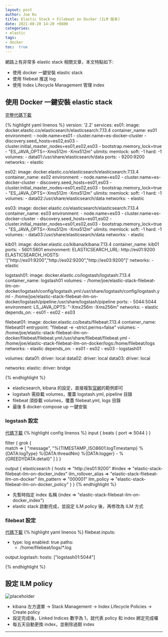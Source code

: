 ```yaml
---
layout: post
author: Joe Ko
title: Elastic Stack + Filebeat on Docker (ILM 版本)
date: 2021-08-20 14:20 +0800
categories:
- elastic
tags:
- docker
toc:  true
---
```


網路上有非常多 elastic stack 相關文章，本文特點如下:

- 使用 docker 一鍵安裝 elastic stack
- 使用 filebeat 推送 log
- 使用 Index Lifecycle Management 管理 index

## 使用 Docker 一鍵安裝 elastic stack

[完整代碼下載](https://github.com/joeko0221/elastic-stack-filebeat-ilm-on-docker)

{% highlight yaml linenos %}
version: '2.2'
services:
  es01:
    image: docker.elastic.co/elasticsearch/elasticsearch:7.13.4
    container_name: es01
    environment:
      - node.name=es01
      - cluster.name=es-docker-cluster
      - discovery.seed_hosts=es02,es03
      - cluster.initial_master_nodes=es01,es02,es03
      - bootstrap.memory_lock=true
      - "ES_JAVA_OPTS=-Xms512m -Xmx512m"
    ulimits:
      memlock:
        soft: -1
        hard: -1
    volumes:
      - data01:/usr/share/elasticsearch/data
    ports:
      - 9200:9200
    networks:
      - elastic

  es02:
    image: docker.elastic.co/elasticsearch/elasticsearch:7.13.4
    container_name: es02
    environment:
      - node.name=es02
      - cluster.name=es-docker-cluster
      - discovery.seed_hosts=es01,es03
      - cluster.initial_master_nodes=es01,es02,es03
      - bootstrap.memory_lock=true
      - "ES_JAVA_OPTS=-Xms512m -Xmx512m"
    ulimits:
      memlock:
        soft: -1
        hard: -1
    volumes:
      - data02:/usr/share/elasticsearch/data
    networks:
      - elastic

  es03:
    image: docker.elastic.co/elasticsearch/elasticsearch:7.13.4
    container_name: es03
    environment:
      - node.name=es03
      - cluster.name=es-docker-cluster
      - discovery.seed_hosts=es01,es02
      - cluster.initial_master_nodes=es01,es02,es03
      - bootstrap.memory_lock=true
      - "ES_JAVA_OPTS=-Xms512m -Xmx512m"
    ulimits:
      memlock:
        soft: -1
        hard: -1
    volumes:
      - data03:/usr/share/elasticsearch/data
    networks:
      - elastic

  kib01:
    image: docker.elastic.co/kibana/kibana:7.13.4
    container_name: kib01
    ports:
      - 5601:5601
    environment:
      ELASTICSEARCH_URL: http://es01:9200
      ELASTICSEARCH_HOSTS: '["http://es01:9200","http://es02:9200","http://es03:9200"]'
    networks:
      - elastic

  logstash01:
    image: docker.elastic.co/logstash/logstash:7.13.4
    container_name: logstash01
    volumes:
      - /home/joe/elastic-stack-filebeat-ilm-on-docker/logstash/config/logstash.yml:/usr/share/logstash/config/logstash.yml
      - /home/joe/elastic-stack-filebeat-ilm-on-docker/logstash/pipeline:/usr/share/logstash/pipeline
    ports:
      - 5044:5044
    environment:
      LS_JAVA_OPTS: "-Xmx256m -Xms256m"
    networks:
      - elastic
    depends_on:
      - es01
      - es02
      - es03

  filebeat01:
    image: docker.elastic.co/beats/filebeat:7.13.4
    container_name: filebeat01
    entrypoint: "filebeat -e -strict.perms=false"
    volumes:
      - /home/joe/elastic-stack-filebeat-ilm-on-docker/filebeat/filebeat.yml:/usr/share/filebeat/filebeat.yml
      - /home/joe/elastic-stack-filebeat-ilm-on-docker/logs:/home/filebeat/logs
    networks:
      - elastic
    depends_on:
      - es01
      - es02
      - es03
      - logstash01
  
volumes:
  data01:
    driver: local
  data02:
    driver: local
  data03:
    driver: local

networks:
  elastic:
    driver: bridge
 
{% endhighlight %}

- elasticsearch, kibana 的設定，直接複製[官網](https://www.elastic.co/guide/en/elastic-stack-get-started/current/get-started-docker.html)的範例即可
- logstash 需掛載 volumes，覆蓋 logstash.yml, pipeline 目錄
- filebeat 須掛載 volumes，覆蓋 filebeat.yml, logs 目錄
- 最後 $ docker-compose up 一鍵安裝

### logstash 設定 
[代碼下載](https://github.com/joeko0221/elastic-stack-filebeat-ilm-on-docker/blob/main/logstash/pipeline/logstash.conf)
{% highlight config linenos %}
input {
  beats {
    port => 5044
  }
}

filter {
  grok {    
    match => [ "message", "%{TIMESTAMP_ISO8601:logTimestamp} %{DATA:logType} %{DATA:threadNm} %{DATA:logger} - %{GREEDYDATA:detail}" ]
  }
}

output {
  elasticsearch {
    hosts => "http://es01:9200"
    #index => "elastic-stack-filebeat-ilm-on-docker_index"
    ilm_rollover_alias => "elastic-stack-filebeat-ilm-on-docker"
    ilm_pattern => "000001"
    ilm_policy => "elastic-stack-filebeat-ilm-on-docker_policy"
  }
}
{% endhighlight %}

- 先暫時指定 index 名稱 (index => "elastic-stack-filebeat-ilm-on-docker_index")
- elastic stack 啟動完成，並設定 ILM policy 後，再修改為 ILM 方式


### filebeat 設定
[代碼下載](https://github.com/joeko0221/elastic-stack-filebeat-ilm-on-docker/blob/main/filebeat/filebeat.yml)
{% highlight yaml linenos %}
filebeat.inputs:
- type: log
  enabled: true
  paths:
    - /home/filebeat/logs/*.log

output.logstash:
  hosts: ["logstash01:5044"]

{% endhighlight %}


## 設定 ILM policy
![placeholder](https://joeko0221.github.io/images/ilm-policy-setting.png "ilm policy 設定")
- kibana 左方選單 -> Stack Management -> Index Lifecycle Policies -> Create policy
- 設定完成後，Linked Indices 數字為 1，就代表 policy 和 index 綁定完成囉
- 每五天自動更換 index，並刪除過期 index

-----
